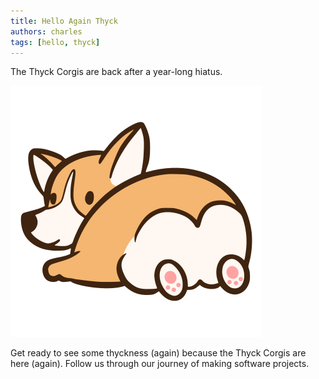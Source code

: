 ```yaml
---
title: Hello Again Thyck
authors: charles
tags: [hello, thyck]
---
```


The Thyck Corgis are back after a year-long hiatus.

![Thyck Corgis Logo](/img/svg/logo.svg)

<!--truncate-->

Get ready to see some thyckness (again) because the Thyck Corgis are here (again). Follow us through our journey of making software projects.
